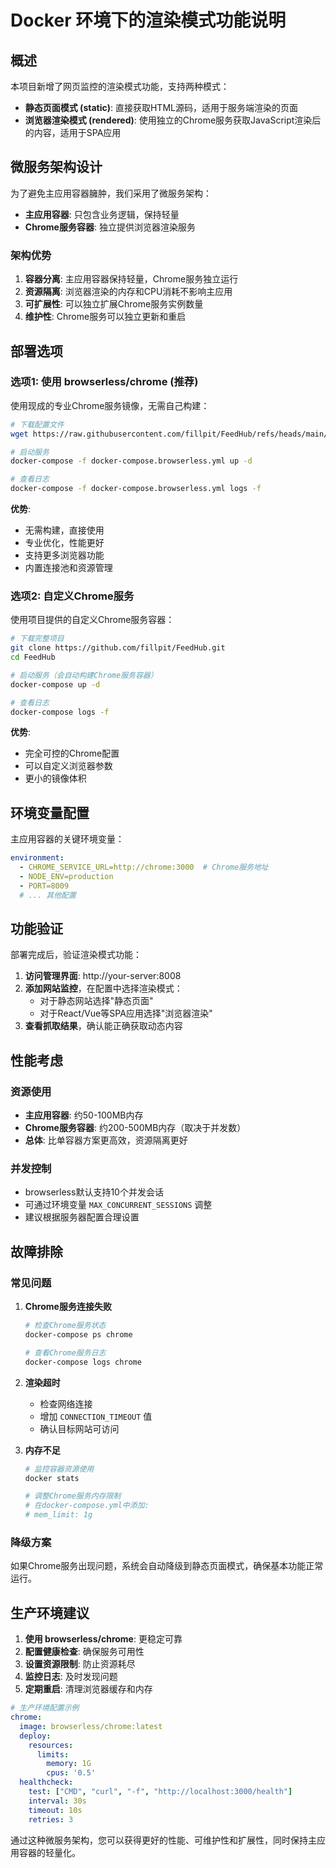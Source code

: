 # Docker 环境下的渲染模式功能说明

## 概述

本项目新增了网页监控的渲染模式功能，支持两种模式：
- **静态页面模式 (static)**: 直接获取HTML源码，适用于服务端渲染的页面
- **浏览器渲染模式 (rendered)**: 使用独立的Chrome服务获取JavaScript渲染后的内容，适用于SPA应用

## 微服务架构设计

为了避免主应用容器臃肿，我们采用了微服务架构：
- **主应用容器**: 只包含业务逻辑，保持轻量
- **Chrome服务容器**: 独立提供浏览器渲染服务

### 架构优势

1. **容器分离**: 主应用容器保持轻量，Chrome服务独立运行
2. **资源隔离**: 浏览器渲染的内存和CPU消耗不影响主应用
3. **可扩展性**: 可以独立扩展Chrome服务实例数量
4. **维护性**: Chrome服务可以独立更新和重启

## 部署选项

### 选项1: 使用 browserless/chrome (推荐)

使用现成的专业Chrome服务镜像，无需自己构建：

```bash
# 下载配置文件
wget https://raw.githubusercontent.com/fillpit/FeedHub/refs/heads/main/docker-compose.browserless.yml

# 启动服务
docker-compose -f docker-compose.browserless.yml up -d

# 查看日志
docker-compose -f docker-compose.browserless.yml logs -f
```

**优势**:
- 无需构建，直接使用
- 专业优化，性能更好
- 支持更多浏览器功能
- 内置连接池和资源管理

### 选项2: 自定义Chrome服务

使用项目提供的自定义Chrome服务容器：

```bash
# 下载完整项目
git clone https://github.com/fillpit/FeedHub.git
cd FeedHub

# 启动服务（会自动构建Chrome服务容器）
docker-compose up -d

# 查看日志
docker-compose logs -f
```

**优势**:
- 完全可控的Chrome配置
- 可以自定义浏览器参数
- 更小的镜像体积

## 环境变量配置

主应用容器的关键环境变量：

```yaml
environment:
  - CHROME_SERVICE_URL=http://chrome:3000  # Chrome服务地址
  - NODE_ENV=production
  - PORT=8009
  # ... 其他配置
```

## 功能验证

部署完成后，验证渲染模式功能：

1. **访问管理界面**: http://your-server:8008
2. **添加网站监控**，在配置中选择渲染模式：
   - 对于静态网站选择"静态页面"
   - 对于React/Vue等SPA应用选择"浏览器渲染"
3. **查看抓取结果**，确认能正确获取动态内容

## 性能考虑

### 资源使用
- **主应用容器**: 约50-100MB内存
- **Chrome服务容器**: 约200-500MB内存（取决于并发数）
- **总体**: 比单容器方案更高效，资源隔离更好

### 并发控制
- browserless默认支持10个并发会话
- 可通过环境变量 `MAX_CONCURRENT_SESSIONS` 调整
- 建议根据服务器配置合理设置

## 故障排除

### 常见问题

1. **Chrome服务连接失败**
   ```bash
   # 检查Chrome服务状态
   docker-compose ps chrome
   
   # 查看Chrome服务日志
   docker-compose logs chrome
   ```

2. **渲染超时**
   - 检查网络连接
   - 增加 `CONNECTION_TIMEOUT` 值
   - 确认目标网站可访问

3. **内存不足**
   ```bash
   # 监控容器资源使用
   docker stats
   
   # 调整Chrome服务内存限制
   # 在docker-compose.yml中添加:
   # mem_limit: 1g
   ```

### 降级方案

如果Chrome服务出现问题，系统会自动降级到静态页面模式，确保基本功能正常运行。

## 生产环境建议

1. **使用 browserless/chrome**: 更稳定可靠
2. **配置健康检查**: 确保服务可用性
3. **设置资源限制**: 防止资源耗尽
4. **监控日志**: 及时发现问题
5. **定期重启**: 清理浏览器缓存和内存

```yaml
# 生产环境配置示例
chrome:
  image: browserless/chrome:latest
  deploy:
    resources:
      limits:
        memory: 1G
        cpus: '0.5'
  healthcheck:
    test: ["CMD", "curl", "-f", "http://localhost:3000/health"]
    interval: 30s
    timeout: 10s
    retries: 3
```

通过这种微服务架构，您可以获得更好的性能、可维护性和扩展性，同时保持主应用容器的轻量化。